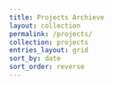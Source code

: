 ```yaml
---
title: Projects Archieve
layout: collection
permalink: /projects/
collection: projects
entries_layout: grid
sort_by: date
sort_order: reverse
---
```


